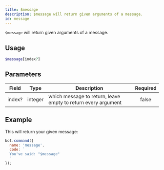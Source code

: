 ```yaml
---
title: $message 
description: $message will return given arguments of a message.
id: message
---
```


`$message` will return given arguments of a message.

## Usage

```php
$message[index?]
```

## Parameters 


| Field  | Type    | Description                                                   | Required |
| ------ | ------- | ------------------------------------------------------------- |:--------:|
| index? | integer | which message to return, leave empty to return every argument |    false    |


## Example

This will return your given message:

```javascript
bot.command({
  name: 'message',
  code: `
  You've said: "$message"
  `
});
```
